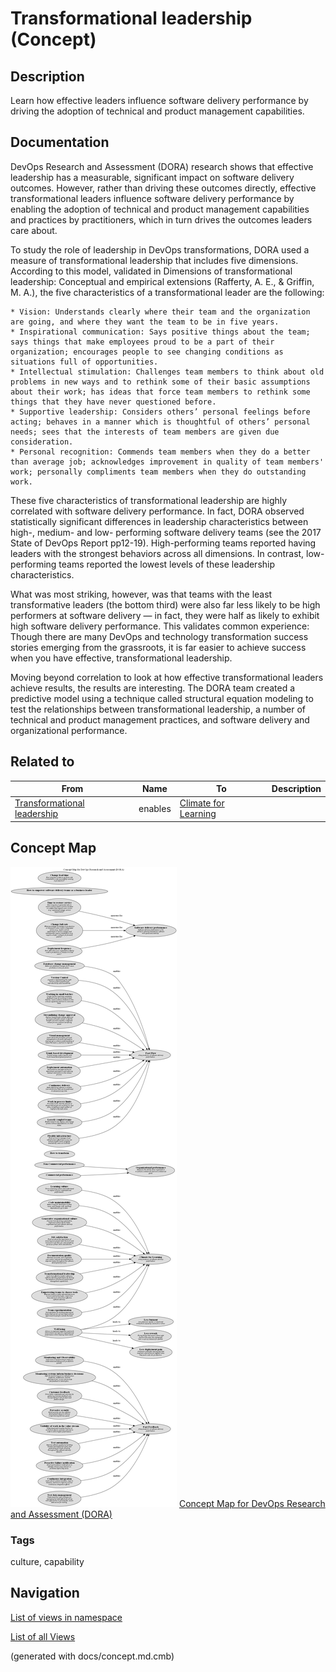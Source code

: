 # Transformational leadership (Concept)
## Description
Learn how effective leaders influence software delivery performance by driving the adoption of technical and product management capabilities.

## Documentation
DevOps Research and Assessment (DORA) research shows that effective leadership has a measurable, significant impact on software delivery outcomes. However, rather than driving these outcomes directly, effective transformational leaders influence software delivery performance by enabling the adoption of technical and product management capabilities and practices by practitioners, which in turn drives the outcomes leaders care about.

To study the role of leadership in DevOps transformations, DORA used a measure of transformational leadership that includes five dimensions. According to this model, validated in Dimensions of transformational leadership: Conceptual and empirical extensions (Rafferty, A. E., & Griffin, M. A.), the five characteristics of a transformational leader are the following:

    * Vision: Understands clearly where their team and the organization are going, and where they want the team to be in five years.
    * Inspirational communication: Says positive things about the team; says things that make employees proud to be a part of their organization; encourages people to see changing conditions as situations full of opportunities.
    * Intellectual stimulation: Challenges team members to think about old problems in new ways and to rethink some of their basic assumptions about their work; has ideas that force team members to rethink some things that they have never questioned before.
    * Supportive leadership: Considers others’ personal feelings before acting; behaves in a manner which is thoughtful of others’ personal needs; sees that the interests of team members are given due consideration.
    * Personal recognition: Commends team members when they do a better than average job; acknowledges improvement in quality of team members' work; personally compliments team members when they do outstanding work.

These five characteristics of transformational leadership are highly correlated with software delivery performance. In fact, DORA observed statistically significant differences in leadership characteristics between high-, medium- and low- performing software delivery teams (see the 2017 State of DevOps Report pp12-19). High-performing teams reported having leaders with the strongest behaviors across all dimensions. In contrast, low-performing teams reported the lowest levels of these leadership characteristics.

What was most striking, however, was that teams with the least transformative leaders (the bottom third) were also far less likely to be high performers at software delivery — in fact, they were half as likely to exhibit high software delivery performance. This validates common experience: Though there are many DevOps and technology transformation success stories emerging from the grassroots, it is far easier to achieve success when you have effective, transformational leadership.

Moving beyond correlation to look at how effective transformational leaders achieve results, the results are interesting. The DORA team created a predictive model using a technique called structural equation modeling to test the relationships between transformational leadership, a number of technical and product management practices, and software delivery and organizational performance.

## Related to
| From | Name | To | Description |
|---|---|---|---|
| [Transformational leadership](../../software-development/dora/transformational-leadership.md) | enables | [Climate for Learning](../../software-development/dora/climate-for-learning.md) |  |

## Concept Map
![Concept Map for DevOps Research and Assessment (DORA)](../../software-development/dora/concept-view.png)
[Concept Map for DevOps Research and Assessment (DORA)](../../software-development/dora/concept-view.md)

### Tags
culture, capability


## Navigation
[List of views in namespace](./views-in-namespace.md)

[List of all Views](../../views.md)

(generated with docs/concept.md.cmb)

